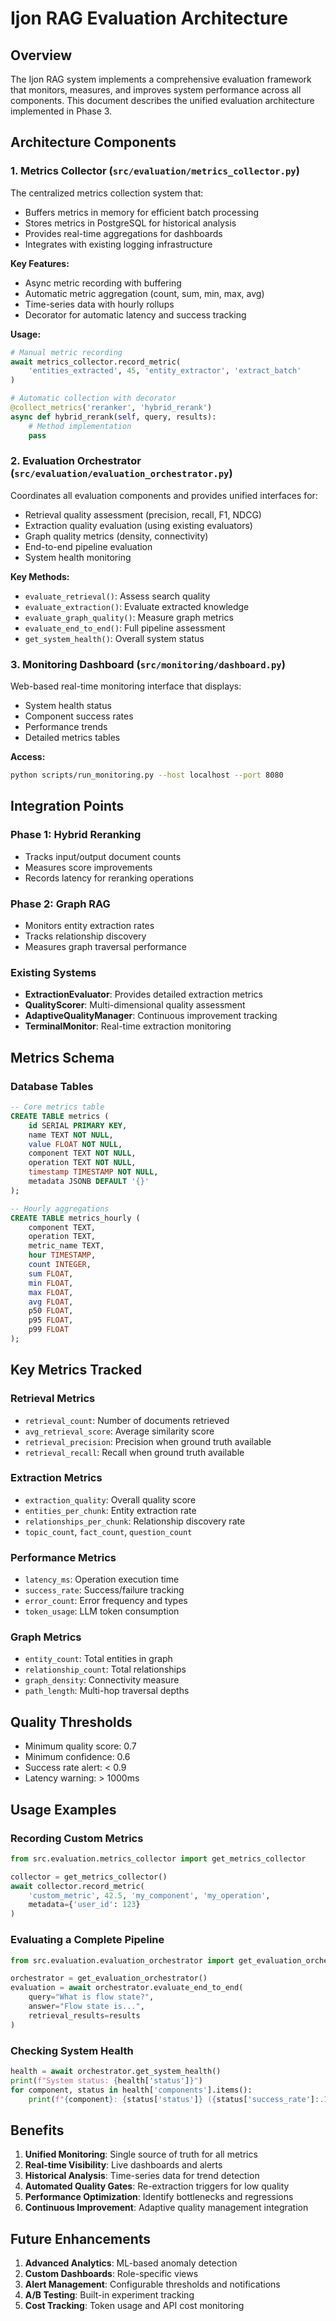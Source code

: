 # Ijon RAG Evaluation Architecture

## Overview

The Ijon RAG system implements a comprehensive evaluation framework that monitors, measures, and improves system performance across all components. This document describes the unified evaluation architecture implemented in Phase 3.

## Architecture Components

### 1. Metrics Collector (`src/evaluation/metrics_collector.py`)

The centralized metrics collection system that:
- Buffers metrics in memory for efficient batch processing
- Stores metrics in PostgreSQL for historical analysis
- Provides real-time aggregations for dashboards
- Integrates with existing logging infrastructure

**Key Features:**
- Async metric recording with buffering
- Automatic metric aggregation (count, sum, min, max, avg)
- Time-series data with hourly rollups
- Decorator for automatic latency and success tracking

**Usage:**
```python
# Manual metric recording
await metrics_collector.record_metric(
    'entities_extracted', 45, 'entity_extractor', 'extract_batch'
)

# Automatic collection with decorator
@collect_metrics('reranker', 'hybrid_rerank')
async def hybrid_rerank(self, query, results):
    # Method implementation
    pass
```

### 2. Evaluation Orchestrator (`src/evaluation/evaluation_orchestrator.py`)

Coordinates all evaluation components and provides unified interfaces for:
- Retrieval quality assessment (precision, recall, F1, NDCG)
- Extraction quality evaluation (using existing evaluators)
- Graph quality metrics (density, connectivity)
- End-to-end pipeline evaluation
- System health monitoring

**Key Methods:**
- `evaluate_retrieval()`: Assess search quality
- `evaluate_extraction()`: Evaluate extracted knowledge
- `evaluate_graph_quality()`: Measure graph metrics
- `evaluate_end_to_end()`: Full pipeline assessment
- `get_system_health()`: Overall system status

### 3. Monitoring Dashboard (`src/monitoring/dashboard.py`)

Web-based real-time monitoring interface that displays:
- System health status
- Component success rates
- Performance trends
- Detailed metrics tables

**Access:**
```bash
python scripts/run_monitoring.py --host localhost --port 8080
```

## Integration Points

### Phase 1: Hybrid Reranking
- Tracks input/output document counts
- Measures score improvements
- Records latency for reranking operations

### Phase 2: Graph RAG
- Monitors entity extraction rates
- Tracks relationship discovery
- Measures graph traversal performance

### Existing Systems
- **ExtractionEvaluator**: Provides detailed extraction metrics
- **QualityScorer**: Multi-dimensional quality assessment
- **AdaptiveQualityManager**: Continuous improvement tracking
- **TerminalMonitor**: Real-time extraction monitoring

## Metrics Schema

### Database Tables

```sql
-- Core metrics table
CREATE TABLE metrics (
    id SERIAL PRIMARY KEY,
    name TEXT NOT NULL,
    value FLOAT NOT NULL,
    component TEXT NOT NULL,
    operation TEXT NOT NULL,
    timestamp TIMESTAMP NOT NULL,
    metadata JSONB DEFAULT '{}'
);

-- Hourly aggregations
CREATE TABLE metrics_hourly (
    component TEXT,
    operation TEXT,
    metric_name TEXT,
    hour TIMESTAMP,
    count INTEGER,
    sum FLOAT,
    min FLOAT,
    max FLOAT,
    avg FLOAT,
    p50 FLOAT,
    p95 FLOAT,
    p99 FLOAT
);
```

## Key Metrics Tracked

### Retrieval Metrics
- `retrieval_count`: Number of documents retrieved
- `avg_retrieval_score`: Average similarity score
- `retrieval_precision`: Precision when ground truth available
- `retrieval_recall`: Recall when ground truth available

### Extraction Metrics
- `extraction_quality`: Overall quality score
- `entities_per_chunk`: Entity extraction rate
- `relationships_per_chunk`: Relationship discovery rate
- `topic_count`, `fact_count`, `question_count`

### Performance Metrics
- `latency_ms`: Operation execution time
- `success_rate`: Success/failure tracking
- `error_count`: Error frequency and types
- `token_usage`: LLM token consumption

### Graph Metrics
- `entity_count`: Total entities in graph
- `relationship_count`: Total relationships
- `graph_density`: Connectivity measure
- `path_length`: Multi-hop traversal depths

## Quality Thresholds

- Minimum quality score: 0.7
- Minimum confidence: 0.6
- Success rate alert: < 0.9
- Latency warning: > 1000ms

## Usage Examples

### Recording Custom Metrics
```python
from src.evaluation.metrics_collector import get_metrics_collector

collector = get_metrics_collector()
await collector.record_metric(
    'custom_metric', 42.5, 'my_component', 'my_operation',
    metadata={'user_id': 123}
)
```

### Evaluating a Complete Pipeline
```python
from src.evaluation.evaluation_orchestrator import get_evaluation_orchestrator

orchestrator = get_evaluation_orchestrator()
evaluation = await orchestrator.evaluate_end_to_end(
    query="What is flow state?",
    answer="Flow state is...",
    retrieval_results=results
)
```

### Checking System Health
```python
health = await orchestrator.get_system_health()
print(f"System status: {health['status']}")
for component, status in health['components'].items():
    print(f"{component}: {status['status']} ({status['success_rate']:.1%})")
```

## Benefits

1. **Unified Monitoring**: Single source of truth for all metrics
2. **Real-time Visibility**: Live dashboards and alerts
3. **Historical Analysis**: Time-series data for trend detection
4. **Automated Quality Gates**: Re-extraction triggers for low quality
5. **Performance Optimization**: Identify bottlenecks and regressions
6. **Continuous Improvement**: Adaptive quality management integration

## Future Enhancements

1. **Advanced Analytics**: ML-based anomaly detection
2. **Custom Dashboards**: Role-specific views
3. **Alert Management**: Configurable thresholds and notifications
4. **A/B Testing**: Built-in experiment tracking
5. **Cost Tracking**: Token usage and API cost monitoring
